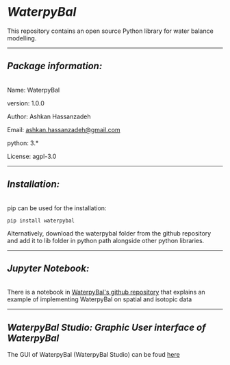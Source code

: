 # ***WaterpyBal***

This repository contains an open source Python library for water balance modelling.

---



## ***Package information:***
\
Name: WaterpyBal

version: 1.0.0

Author: Ashkan Hassanzadeh   

Email: ashkan.hassanzadeh@gmail.com

python: 3.*

License: agpl-3.0

---



## ***Installation:***
\
pip can be used for the installation:

`pip install waterpybal`

Alternatively, download the waterpybal folder from the github repository and add it to lib folder in python path alongside other python libraries.


---



## ***Jupyter Notebook:***
\
There is a notebook in [WaterpyBal's github repository](https://github.com/IDAEA-EVS/waterpybal) that explains an example of implementing WaterpyBal on spatial and isotopic data


---


## ***WaterpyBal Studio: Graphic User interface of WaterpyBal***

The GUI of WaterpyBal (WaterpyBal Studio) can be foud [here](https://github.com/IDAEA-EVS/waterpybal)